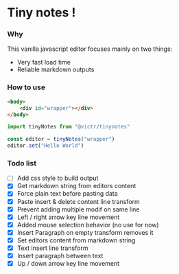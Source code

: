 # Tiny notes !

### Why

This vanilla javascript editor focuses mainly on two things:

-   Very fast load time
-   Reliable markdown outputs

### How to use

```html
<body>
	<div id="wrapper"></div>
</body>
```

```js
import tinyNotes from "@victr/tinynotes"

const editor = tinyNotes("wrapper")
editor.set("Hello World")
```

### Todo list

-   [ ] Add css style to build output
-   [x] Get markdown string from editors content
-   [x] Force plain text before pasting data
-   [x] Paste insert & delete content line transform
-   [x] Prevent adding multiple modif on same line
-   [x] Left / right arrow key line movement
-   [x] Added mouse selection behavior (no use for now)
-   [x] Insert Paragraph on empty transform removes it
-   [x] Set editors content from markdown string
-   [x] Text insert line transform
-   [x] Insert paragraph between text
-   [x] Up / down arrow key line movement
